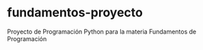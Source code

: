 # fundamentos-proyecto
 Proyecto de Programación Python para la materia Fundamentos de Programación
